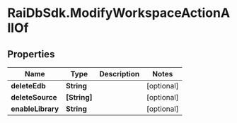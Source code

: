 # RaiDbSdk.ModifyWorkspaceActionAllOf

## Properties

Name | Type | Description | Notes
------------ | ------------- | ------------- | -------------
**deleteEdb** | **String** |  | [optional] 
**deleteSource** | **[String]** |  | [optional] 
**enableLibrary** | **String** |  | [optional] 


